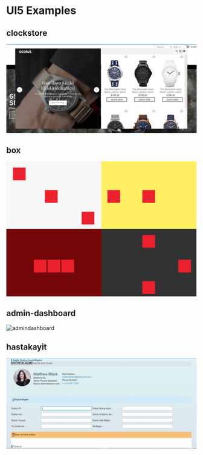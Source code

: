# UI5 Examples
## clockstore 
![clockstore](clockscreenshot.png)
## box
![box](boxss.png)
## admin-dashboard
![admindashboard](admindashboardss.png)
## hastakayit
![hastakayit](hastakayitss.png)